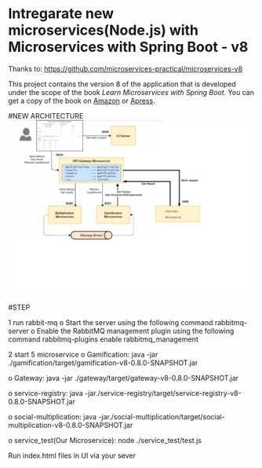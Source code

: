 # Intregarate new microservices(Node.js) with Microservices with Spring Boot - v8 

Thanks to: https://github.com/microservices-practical/microservices-v8

This project contains the version 8 of the application that is developed under the scope of the book *Learn Microservices with Spring Boot*. You can get a copy of the book on [Amazon](http://amzn.to/2FSB2ME) or [Apress](http://www.apress.com/book/9781484231647).

#NEW ARCHITECTURE
![NewArchitecture](https://github.com/chinyyyyyyyy/sa_microservice/blob/master/1621302.png)


#STEP

1 run rabbit-mq
o Start the server using the following command
rabbitmq-server
o Enable the RabbitMQ management plugin using the following command
rabbitmq-plugins enable rabbitmq_management

2 start 5 microservice
o Gamification: 
java -jar ./gamification/target/gamification-v8-0.8.0-SNAPSHOT.jar

o Gateway: 
java -jar ./gateway/target/gateway-v8-0.8.0-SNAPSHOT.jar

o service-registry: 
java -jar./service-registry/target/service-registry-v8-0.8.0-SNAPSHOT.jar

o social-multiplication: 
java -jar./social-multiplication/target/social-multiplication-v8-0.8.0-SNAPSHOT.jar

o service_test(Our Microservice): 
node ./service_test/test.js

Run index.html files in UI via your sever








